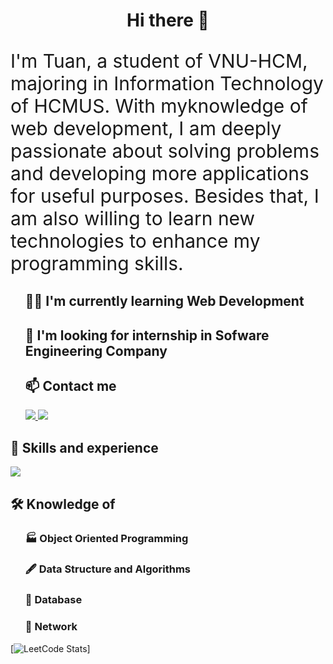 <h1 align="center">Hi there 👋 </h1>
    <p style="font-size: 30;">
       I'm Tuan, a student of VNU-HCM, majoring in Information Technology of HCMUS. With myknowledge of web development, I am deeply passionate about solving problems and developing more applications for useful purposes. Besides that, I am also willing to learn new technologies to enhance my programming skills.
    </p>
    <ul style="list-style: none;">
        <li>
            <h2 style="text-decoration: none;">👨‍💻 I'm currently learning Web Development</h2>
        </li>
        <li>
            <h2 style="text-decoration: none;">🏢 I'm looking for internship in Sofware Engineering Company</h2>
        </li>
        <li>
            <h2 style="text-decoration: none;">📫 Contact me</h2>
                <div>
                    <a href="https://www.linkedin.com/in/tuan-truong-437110259">
                        <img src="https://img.shields.io/badge/LinkedIn-0077B5?style=for-the-badge&logo=linkedin&logoColor=white" />
                    </a>
                    <a href="https://www.facebook.com/TuanTruong.03/">
                        <img src="https://img.shields.io/badge/Facebook-1877F2?style=for-the-badge&logo=facebook&logoColor=white" />
                    </a>
                </div>
      </li>
   </ul>
    <div class="">
        <h2 style="font-weight: bold;">📝 Skills and experience</h2>
        <a href="https://skillicons.dev">
            <img src="https://skillicons.dev/icons?i=js,java,html,css,spring,react,express,mysql,git" />
        </a>
    </div>

  <div class="">
        <h2 style="font-weight: bold;">🛠 Knowledge of</h2>
        <ul style="list-style: none;">
    <li>
        <h3>🏭 Object Oriented Programming</h3>
    </li>
    <li>
        <h3>🖋️ Data Structure and Algorithms</h3>
    </li>
    <li>
        <h3>🔎 Database</h3>
    </li>
     <li>
        <h3>🛜 Network</h3>
    </li>      
            
</ul>
    </div>
    
[![LeetCode Stats](https://leetcard.jacoblin.cool/TusanNah?extension=activity)]



